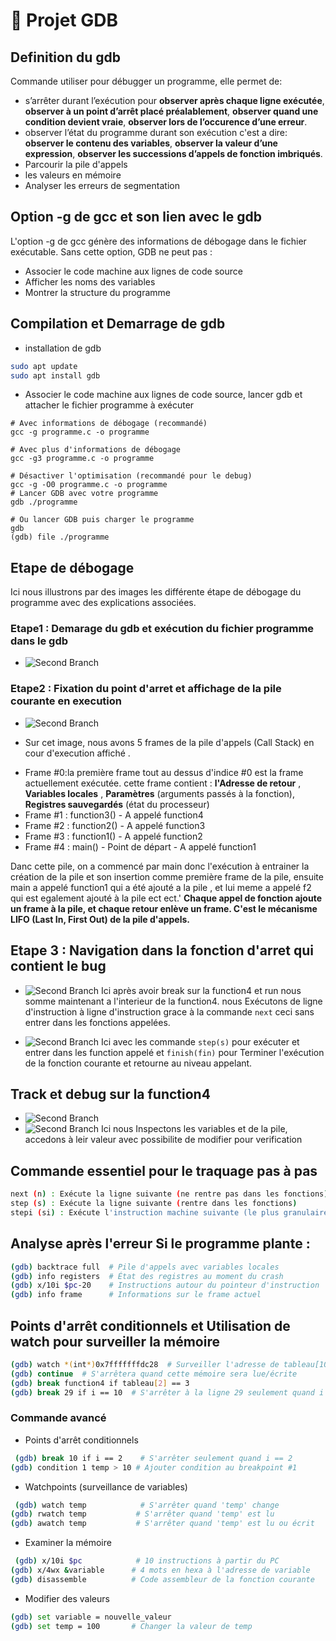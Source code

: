 # 🧮 Projet GDB

## Definition du gdb
Commande utiliser pour débugger un programme, elle permet de:
- s’arrêter durant l’exécution pour **observer après chaque ligne exécutée**, **observer à un point d’arrêt placé préalablement**, **observer quand une condition devient vraie**, **observer lors de l’occurence d’une erreur**.
- observer l’état du programme durant son exécution c'est a dire: **observer le contenu des variables**, **observer la valeur d’une expression**, **observer les successions d’appels de fonction imbriqués**.
- Parcourir la pile d'appels
- les valeurs en mémoire
- Analyser les erreurs de segmentation


## Option -g de gcc et son lien avec le gdb
L'option -g de gcc génère des informations de débogage dans le fichier exécutable. Sans cette option, GDB ne peut pas :
- Associer le code machine aux lignes de code source
- Afficher les noms des variables
- Montrer la structure du programme

## Compilation et Demarrage de gdb
- installation de gdb
```bash
sudo apt update
sudo apt install gdb
```

- Associer le code machine aux lignes de code source, lancer gdb et attacher le fichier programme à exécuter
```
# Avec informations de débogage (recommandé)
gcc -g programme.c -o programme

# Avec plus d'informations de débogage
gcc -g3 programme.c -o programme

# Désactiver l'optimisation (recommandé pour le debug)
gcc -g -O0 programme.c -o programme
# Lancer GDB avec votre programme
gdb ./programme

# Ou lancer GDB puis charger le programme
gdb
(gdb) file ./programme
```

## Etape de débogage
Ici nous illustrons par des images les différente étape de débogage du programme  avec des explications associées.

### Etape1 : Demarage du gdb et exécution du fichier programme dans le gdb
- ![Second Branch](./capture/demarrage-debug.png)

### Etape2 : Fixation du point d'arret et affichage de la pile courante en execution
- ![Second Branch](./capture/breakpoint-pilestack-debug2.png)

* Sur cet image, nous avons 5 frames de la pile d'appels (Call Stack) en cour d'execution affiché .
- Frame #0:la première frame tout au dessus d'indice #0 est la frame actuellement exécutée. cette frame contient : **l'Adresse de retour** , **Variables locales** , **Paramètres** (arguments passés à la fonction), **Registres sauvegardés** (état du processeur)
- Frame #1 : function3() - A appelé function4
- Frame #2 : function2() - A appelé function3
- Frame #3 : function1() - A appelé function2
- Frame #4 : main() - Point de départ - A appelé function1

Danc cette pile, on a commencé par main donc l'exécution à entrainer la création de la pile et son insertion comme première frame de la pile, ensuite main a appelé function1 qui a été ajouté a la pile , et  lui meme a appelé f2 qui est egalement ajouté à la pile ect ect.'
**Chaque appel de fonction ajoute un frame à la pile, et chaque retour enlève un frame. C'est le mécanisme LIFO (Last In, First Out) de la pile d'appels.**

## Etape 3 : Navigation dans la fonction d'arret qui contient le bug
- ![Second Branch](./capture/stepover-next-debug3.png)
Ici après avoir break sur la function4 et run nous somme maintenant a l'interieur de la function4. nous Exécutons de ligne d'instruction à ligne d'instruction grace à la commande `next` ceci sans entrer dans les fonctions appelées.

- ![Second Branch](./capture/stepintoandout-debug5.png)
Ici avec les commande `step(s)` pour exécuter et entrer dans les function appelé et `finish(fin)` pour Terminer l'exécution de la fonction courante et retourne au niveau appelant.

## Track et debug sur la function4
- ![Second Branch](./capture/breakpoint-inspect-debug4.png)
- ![Second Branch](./capture/breakpoint-track-debug6.png)
Ici nous Inspectons les variables et de la pile, accedons à leir valeur avec possibilite de modifier pour verification

## Commande essentiel pour le traquage pas à pas
```bash
next (n) : Exécute la ligne suivante (ne rentre pas dans les fonctions)
step (s) : Exécute la ligne suivante (rentre dans les fonctions)
stepi (si) : Exécute l'instruction machine suivante (le plus granulaire)
```

## Analyse après l'erreur Si le programme plante :
```bash
(gdb) backtrace full  # Pile d'appels avec variables locales
(gdb) info registers  # État des registres au moment du crash
(gdb) x/10i $pc-20    # Instructions autour du pointeur d'instruction
(gdb) info frame      # Informations sur le frame actuel
```

## Points d'arrêt conditionnels et Utilisation de watch pour surveiller la mémoire
```bash
(gdb) watch *(int*)0x7fffffffdc28  # Surveiller l'adresse de tableau[10]
(gdb) continue  # S'arrêtera quand cette mémoire sera lue/écrite
(gdb) break function4 if tableau[2] == 3
(gdb) break 29 if i == 10  # S'arrêter à la ligne 29 seulement quand i vaut 10
```

### Commande avancé

- Points d'arrêt conditionnels
```bash
 (gdb) break 10 if i == 2    # S'arrêter seulement quand i == 2
(gdb) condition 1 temp > 10 # Ajouter condition au breakpoint #1
```

- Watchpoints (surveillance de variables)
```bash
 (gdb) watch temp            # S'arrêter quand 'temp' change
(gdb) rwatch temp           # S'arrêter quand 'temp' est lu
(gdb) awatch temp           # S'arrêter quand 'temp' est lu ou écrit
```

- Examiner la mémoire
```bash
 (gdb) x/10i $pc            # 10 instructions à partir du PC
(gdb) x/4wx &variable      # 4 mots en hexa à l'adresse de variable
(gdb) disassemble          # Code assembleur de la fonction courante
```

- Modifier des valeurs
```bash
(gdb) set variable = nouvelle_valeur
(gdb) set temp = 100       # Changer la valeur de temp
```

